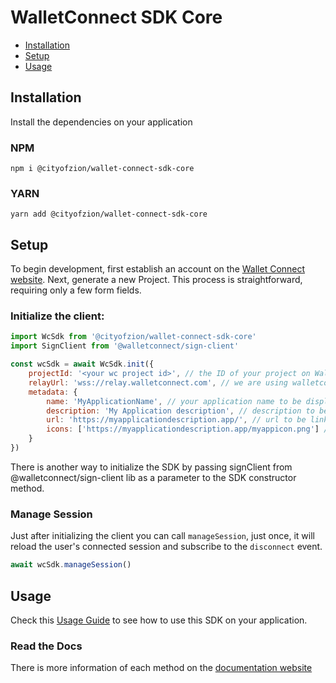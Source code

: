 # WalletConnect SDK Core

- [Installation](#installation)
- [Setup](#setup)
- [Usage](#usage)

## Installation

Install the dependencies on your application

### NPM

```
npm i @cityofzion/wallet-connect-sdk-core
```

### YARN

```
yarn add @cityofzion/wallet-connect-sdk-core
```

## Setup
To begin development, first establish an account on the [Wallet Connect website](https://walletconnect.com/). Next,
generate a new Project. This process is straightforward, requiring only a few form fields.

### Initialize the client:

```js
import WcSdk from '@cityofzion/wallet-connect-sdk-core'
import SignClient from '@walletconnect/sign-client'

const wcSdk = await WcSdk.init({
    projectId: '<your wc project id>', // the ID of your project on Wallet Connect website
    relayUrl: 'wss://relay.walletconnect.com', // we are using walletconnect's official relay server
    metadata: {
        name: 'MyApplicationName', // your application name to be displayed on the wallet
        description: 'My Application description', // description to be shown on the wallet
        url: 'https://myapplicationdescription.app/', // url to be linked on the wallet
        icons: ['https://myapplicationdescription.app/myappicon.png'] // icon to be shown on the wallet
    }
})
```

There is another way to initialize the SDK by passing signClient from @walletconnect/sign-client lib as a parameter to the SDK constructor method.

### Manage Session

Just after initializing the client you can call `manageSession`, just once, it will reload the user's connected session and subscribe to the `disconnect` event.

```js
await wcSdk.manageSession()
```

## Usage
Check this [Usage Guide](https://github.com/CityOfZion/wallet-connect-sdk/blob/main/USAGE_GUIDE.md) to see how to use this SDK on your application.


### Read the Docs

There is more information of each method on the [documentation website](https://neon.coz.io/wksdk/core/modules.html)
